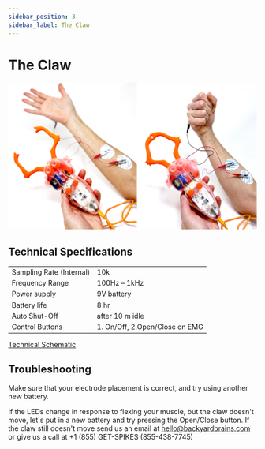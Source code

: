 ```yaml
---
sidebar_position: 3
sidebar_label: The Claw
---
```


# The Claw #

![image of claw](./claw_action.png)


## Technical Specifications ##

|||
|---|---|
|Sampling Rate (Internal) |	10k|
|Frequency Range |	100Hz – 1kHz|
|Power supply |	9V battery|
|Battery life |	8 hr|
|Auto Shut-Off |	after 10 m idle|
|Control Buttons |1. On/Off, 2.Open/Close on EMG|

[Technical Schematic](https://backyardbrains.com/products/files/theClawV1.pdf)


## Troubleshooting ##

Make sure that your electrode placement is correct, and try using another new battery.

If the LEDs change in response to flexing your muscle, but the claw doesn't move, let's put in a new battery and try pressing the Open/Close button. 
If the claw still doesn't move send us an email at hello@backyardbrains.com or give us a call at  +1 (855) GET-SPIKES (855-438-7745) 